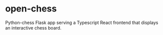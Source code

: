 # open-chess
Python-chess Flask app serving a Typescript React frontend that displays an interactive chess board.
